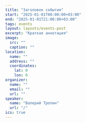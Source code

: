 ```yaml
---
title: "Заголовок события"
start: "2025-01-01T00:00:00+03:00"
end: "2025-01-01T21:00:00+03:00"
tags: events
layout: layouts/events-post
excerpt: "Краткая аннотация"
image:
  src: ""
  caption: ""
location:
  name: ""
  address: ""
  coordinates:
    lat: 0
    lon: 0
organizer:
  name: ""
  email: ""
  url: ""
speaker:
  name: "Валерий Тропин"
  url: "/"
ics: true
---
```

